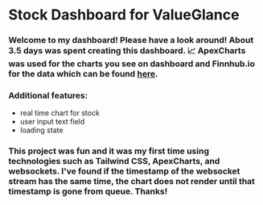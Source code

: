 # Stock Dashboard for ValueGlance

### Welcome to my dashboard! Please have a look around! About 3.5 days was spent creating this dashboard. 📈 ApexCharts was used for the charts you see on dashboard and Finnhub.io for the data which can be found [here](https://68adde4982a5c836160e2aeb--cerulean-bavarois-100eab.netlify.app/).

### Additional features: 
* real time chart for stock 
* user input text field
* loading state 

### This project was fun and it was my first time using technologies such as Tailwind CSS, ApexCharts, and websockets. I've found if the timestamp of the websocket stream has the same time, the chart does not render until that timestamp is gone from queue. Thanks!
